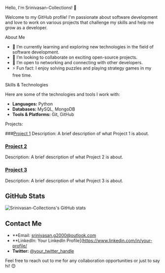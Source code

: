 
Hello, I'm Srinivasan-Collections! 👋

Welcome to my GitHub profile! I'm passionate about software development and love to work on various projects that challenge my skills and help me grow as a developer.

About Me

- 🌱 I’m currently learning and exploring new technologies in the field of software development.
- 💼 I’m looking to collaborate on exciting open-source projects.
- 🤝 I’m open to networking and connecting with other developers.
- ⚡ Fun fact: I enjoy solving puzzles and playing strategy games in my free time.

Skills & Technologies

Here are some of the technologies and tools I work with:

- **Languages:** Python
- **Databases:** MySQL, MongoDB
- **Tools & Platforms:** Git, GitHub

Projects:

###[Project 1](https://github.com/Srinivasan-Collections/project1)
Description: A brief description of what Project 1 is about.

### [Project 2](https://github.com/Srinivasan-Collections/project2)
Description: A brief description of what Project 2 is about.

### [Project 3](https://github.com/Srinivasan-Collections/project3)
Description: A brief description of what Project 3 is about.

## GitHub Stats

![Srinivasan-Collections's GitHub stats](https://github-readme-stats.vercel.app/api?username=Srinivasan-Collections&show_icons=true&theme=radical)

## Contact Me

- **Email: srinivasan.g2000@outlook.com
- **LinkedIn: Your LinkedIn Profile](https://www.linkedin.com/in/your-profile/
- **Twitter:** [@your_twitter_handle](https://twitter.com/your_twitter_handle)

Feel free to reach out to me for any collaboration opportunities or just to say hi! 😊

<!---
Srinivasan-Collections/Srinivasan-Collections is a ✨ special ✨ repository because its `README.md` (this file) appears on your GitHub profile.
You can click the Preview link to take a look at your changes.
--->
